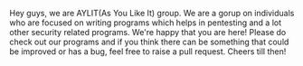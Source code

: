 Hey guys, we are AYLIT(As You Like It) group. We are a gorup on individuals who are focused on writing programs which helps in pentesting and a lot other security related programs.
We're happy that you are here! Please do check out our programs and if you think there can be something that could be improved or has a bug, feel free to raise a pull request. Cheers till then!

<!---
AYLIT-crew/AYLIT-crew is a ✨ special ✨ repository because its `README.md` (this file) appears on your GitHub profile.
You can click the Preview link to take a look at your changes.
--->
